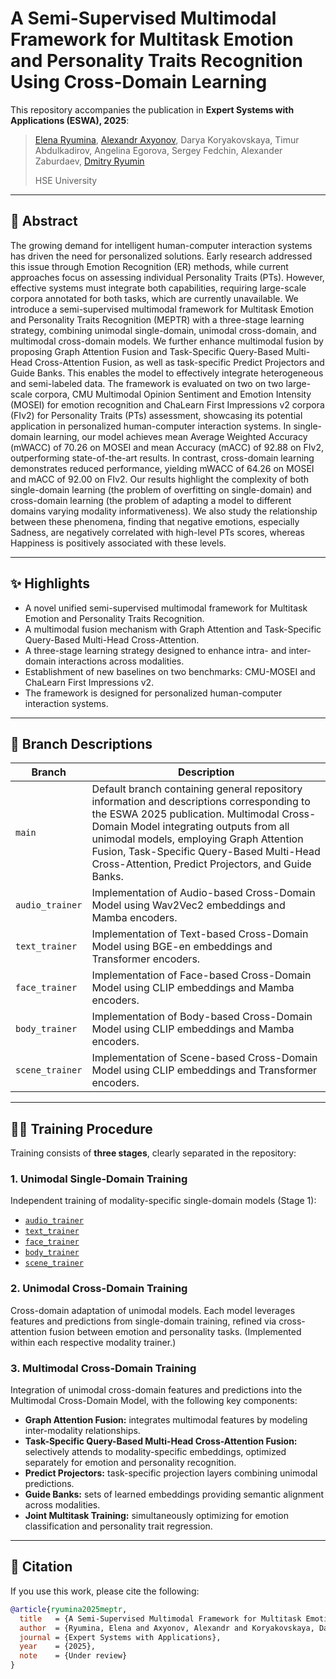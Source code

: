 # A Semi-Supervised Multimodal Framework for Multitask Emotion and Personality Traits Recognition Using Cross-Domain Learning

This repository accompanies the publication in **Expert Systems with Applications (ESWA), 2025**:

> [Elena Ryumina](https://scholar.google.com/citations?user=DOBkQssAAAAJ), [Alexandr Axyonov](https://scholar.google.com/citations?user=Hs95wd4AAAAJ), Darya Koryakovskaya, Timur Abdulkadirov, Angelina Egorova, Sergey Fedchin, Alexander Zaburdaev, [Dmitry Ryumin](https://scholar.google.com/citations?user=LrTIp5IAAAAJ)
> 
> HSE University

---

## 🧠 Abstract

The growing demand for intelligent human-computer interaction systems has driven the need for personalized solutions. Early research addressed this issue through Emotion Recognition (ER) methods, while current approaches focus on assessing individual Personality Traits (PTs). However, effective systems must integrate both capabilities, requiring large-scale corpora annotated for both tasks, which are currently unavailable. We introduce a semi-supervised multimodal framework for Multitask Emotion and Personality Traits Recognition (MEPTR) with a three-stage learning strategy, combining unimodal single-domain, unimodal cross-domain, and multimodal cross-domain models. We further enhance multimodal fusion by proposing Graph Attention Fusion and Task-Specific Query-Based Multi-Head Cross-Attention Fusion, as well as task-specific Predict Projectors and Guide Banks. This enables the model to effectively integrate heterogeneous and semi-labeled data. The framework is evaluated on two on two large-scale corpora, CMU Multimodal Opinion Sentiment and Emotion Intensity (MOSEI) for emotion recognition and ChaLearn First Impressions v2 corpora (FIv2) for Personality Traits (PTs) assessment, showcasing its potential application in personalized human-computer interaction systems. In single-domain learning, our model achieves mean Average Weighted Accuracy (mWACC) of 70.26 on MOSEI and mean Accuracy (mACC) of 92.88 on FIv2, outperforming state-of-the-art results. In contrast, cross-domain learning demonstrates reduced performance, yielding mWACC of 64.26 on MOSEI and mACC of 92.00 on FIv2. Our results highlight the complexity of both single-domain learning (the problem of overfitting on single-domain) and cross-domain learning (the problem of adapting a model to different domains varying modality informativeness). We also study the relationship between these phenomena, finding that negative emotions, especially Sadness, are negatively correlated with high-level PTs scores, whereas Happiness is positively associated with these levels.

---

## ✨ Highlights

- A novel unified semi-supervised multimodal framework for Multitask Emotion and Personality Traits Recognition.
- A multimodal fusion mechanism with Graph Attention and Task-Specific Query-Based Multi-Head Cross-Attention.
- A three-stage learning strategy designed to enhance intra- and inter-domain interactions across modalities.
- Establishment of new baselines on two benchmarks: CMU-MOSEI and ChaLearn First Impressions v2.
- The framework is designed for personalized human-computer interaction systems.

---

## 🌳 Branch Descriptions

| Branch | Description |
|--------|-------------|
| `main` | Default branch containing general repository information and descriptions corresponding to the ESWA 2025 publication. Multimodal Cross-Domain Model integrating outputs from all unimodal models, employing Graph Attention Fusion, Task-Specific Query-Based Multi-Head Cross-Attention, Predict Projectors, and Guide Banks.|
| `audio_trainer` | Implementation of Audio-based Cross-Domain Model using Wav2Vec2 embeddings and Mamba encoders. |
| `text_trainer` | Implementation of Text-based Cross-Domain Model using BGE-en embeddings and Transformer encoders. |
| `face_trainer` | Implementation of Face-based Cross-Domain Model using CLIP embeddings and Mamba encoders. |
| `body_trainer` | Implementation of Body-based Cross-Domain Model using CLIP embeddings and Mamba encoders. |
| `scene_trainer` | Implementation of Scene-based Cross-Domain Model using CLIP embeddings and Transformer encoders. |

---

## 🏋️‍♂️ Training Procedure

Training consists of **three stages**, clearly separated in the repository:

### 1. **Unimodal Single-Domain Training**
Independent training of modality-specific single-domain models (Stage 1):

- [`audio_trainer`](https://github.com/LEYA-HSE/MEPTR/tree/audio_trainer)
- [`text_trainer`](https://github.com/LEYA-HSE/MEPTR/tree/text_trainer)
- [`face_trainer`](https://github.com/LEYA-HSE/MEPTR/tree/face_trainer)
- [`body_trainer`](https://github.com/LEYA-HSE/MEPTR/tree/body_trainer)
- [`scene_trainer`](https://github.com/LEYA-HSE/MEPTR/tree/scene_trainer)

### 2. **Unimodal Cross-Domain Training**
Cross-domain adaptation of unimodal models. Each model leverages features and predictions from single-domain training, refined via cross-attention fusion between emotion and personality tasks. (Implemented within each respective modality trainer.)

### 3. **Multimodal Cross-Domain Training**
Integration of unimodal cross-domain features and predictions into the Multimodal Cross-Domain Model, with the following key components:

- **Graph Attention Fusion:** integrates multimodal features by modeling inter-modality relationships.
- **Task-Specific Query-Based Multi-Head Cross-Attention Fusion:** selectively attends to modality-specific embeddings, optimized separately for emotion and personality recognition.
- **Predict Projectors:** task-specific projection layers combining unimodal predictions.
- **Guide Banks:** sets of learned embeddings providing semantic alignment across modalities.
- **Joint Multitask Training:** simultaneously optimizing for emotion classification and personality trait regression.

---


## 📝 Citation

If you use this work, please cite the following:

```bibtex
@article{ryumina2025meptr,
  title   = {A Semi-Supervised Multimodal Framework for Multitask Emotion and Personality Traits Recognition Using Cross-Domain Learning},
  author  = {Ryumina, Elena and Axyonov, Alexandr and Koryakovskaya, Darya and Abdulkadirov, Timur and Egorova, Angelina and Fedchin, Sergey and Zaburdaev, Alexander and Ryumin, Dmitry},
  journal = {Expert Systems with Applications},
  year    = {2025},
  note    = {Under review}
}
